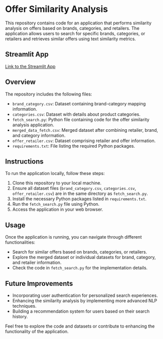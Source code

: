# Offer Similarity Analysis

This repository contains code for an application that performs similarity analysis on offers based on brands, categories, and retailers. The application allows users to search for specific brands, categories, or retailers and retrieves similar offers using text similarity metrics.

## Streamlit App

[Link to the Streamlit App](https://fetchds-ubwbhytyb8xf45gvt5oghv.streamlit.app/)

## Overview

The repository includes the following files:

- `brand_category.csv`: Dataset containing brand-category mapping information.
- `categories.csv`: Dataset with details about product categories.
- `fetch_search.py`: Python file containing code for the offer similarity analysis application.
- `merged_data_fetch.csv`: Merged dataset after combining retailer, brand, and category information.
- `offer_retailer.csv`: Dataset comprising retailer and offer information.
- `requirements.txt`: File listing the required Python packages.

## Instructions

To run the application locally, follow these steps:
1. Clone this repository to your local machine.
2. Ensure all dataset files (`brand_category.csv`, `categories.csv`, `offer_retailer.csv`) are in the same directory as `fetch_search.py`.
3. Install the necessary Python packages listed in `requirements.txt`.
4. Run the `fetch_search.py` file using Python.
5. Access the application in your web browser.

## Usage

Once the application is running, you can navigate through different functionalities:
- Search for similar offers based on brands, categories, or retailers.
- Explore the merged dataset or individual datasets for brand, category, and retailer information.
- Check the code in `fetch_search.py` for the implementation details.

## Future Improvements

- Incorporating user authentication for personalized search experiences.
- Enhancing the similarity analysis by implementing more advanced NLP techniques.
- Building a recommendation system for users based on their search history.

Feel free to explore the code and datasets or contribute to enhancing the functionality of the application.
